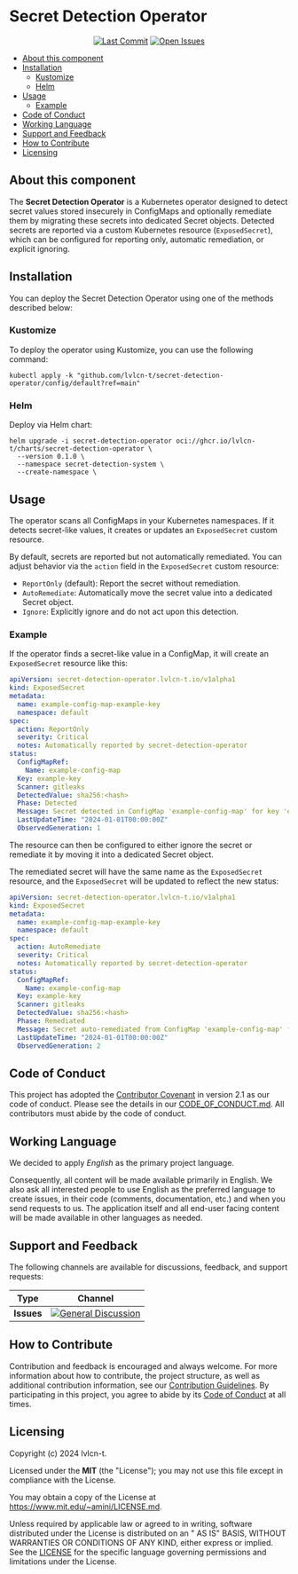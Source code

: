 # Secret Detection Operator<!-- omit from toc -->

<!-- markdownlint-disable-next-line -->
<p align="center">
    <a href="/../../commits/" title="Last Commit"><img alt="Last Commit" src="https://img.shields.io/github/last-commit/lvlcn-t/secret-detection-operator?style=flat"></a> 
    <a href="/../../issues" title="Open Issues"><img alt="Open Issues" src="https://img.shields.io/github/issues/lvlcn-t/secret-detection-operator?style=flat"></a>
</p>

- [About this component](#about-this-component)
- [Installation](#installation)
  - [Kustomize](#kustomize)
  - [Helm](#helm)
- [Usage](#usage)
  - [Example](#example)
- [Code of Conduct](#code-of-conduct)
- [Working Language](#working-language)
- [Support and Feedback](#support-and-feedback)
- [How to Contribute](#how-to-contribute)
- [Licensing](#licensing)

## About this component

The **Secret Detection Operator** is a Kubernetes operator designed to detect secret values stored insecurely in ConfigMaps and optionally remediate them by migrating these secrets into dedicated Secret objects. Detected secrets are reported via a custom Kubernetes resource (`ExposedSecret`), which can be configured for reporting only, automatic remediation, or explicit ignoring.

## Installation

You can deploy the Secret Detection Operator using one of the methods described below:

### Kustomize

To deploy the operator using Kustomize, you can use the following command:

```shell
kubectl apply -k "github.com/lvlcn-t/secret-detection-operator/config/default?ref=main"
```

### Helm

Deploy via Helm chart:

```shell
helm upgrade -i secret-detection-operator oci://ghcr.io/lvlcn-t/charts/secret-detection-operator \
  --version 0.1.0 \
  --namespace secret-detection-system \
  --create-namespace \
```

## Usage

The operator scans all ConfigMaps in your Kubernetes namespaces. If it detects secret-like values, it creates or updates an `ExposedSecret` custom resource.

By default, secrets are reported but not automatically remediated. You can adjust behavior via the `action` field in the `ExposedSecret` custom resource:

- `ReportOnly` (default): Report the secret without remediation.
- `AutoRemediate`: Automatically move the secret value into a dedicated Secret object.
- `Ignore`: Explicitly ignore and do not act upon this detection.

### Example

If the operator finds a secret-like value in a ConfigMap, it will create an `ExposedSecret` resource like this:

```yaml
apiVersion: secret-detection-operator.lvlcn-t.io/v1alpha1
kind: ExposedSecret
metadata:
  name: example-config-map-example-key
  namespace: default
spec:
  action: ReportOnly
  severity: Critical
  notes: Automatically reported by secret-detection-operator
status:
  ConfigMapRef:
    Name: example-config-map
  Key: example-key
  Scanner: gitleaks
  DetectedValue: sha256:<hash>
  Phase: Detected
  Message: Secret detected in ConfigMap 'example-config-map' for key 'example-key'
  LastUpdateTime: "2024-01-01T00:00:00Z"
  ObservedGeneration: 1
```

The resource can then be configured to either ignore the secret or remediate it by moving it into a dedicated Secret object.

The remediated secret will have the same name as the `ExposedSecret` resource, and the `ExposedSecret` will be updated to reflect the new status:

```yaml
apiVersion: secret-detection-operator.lvlcn-t.io/v1alpha1
kind: ExposedSecret
metadata:
  name: example-config-map-example-key
  namespace: default
spec:
  action: AutoRemediate
  severity: Critical
  notes: Automatically reported by secret-detection-operator
status:
  ConfigMapRef:
    Name: example-config-map
  Key: example-key
  Scanner: gitleaks
  DetectedValue: sha256:<hash>
  Phase: Remediated
  Message: Secret auto-remediated from ConfigMap 'example-config-map' for key 'example-key'
  LastUpdateTime: "2024-01-01T00:00:00Z"
  ObservedGeneration: 2
```

## Code of Conduct

This project has adopted the [Contributor Covenant](https://www.contributor-covenant.org/) in version 2.1 as our code of
conduct. Please see the details in our [CODE_OF_CONDUCT.md](CODE_OF_CONDUCT.md). All contributors must abide by the code
of conduct.

## Working Language

We decided to apply _English_ as the primary project language.

Consequently, all content will be made available primarily in English.
We also ask all interested people to use English as the preferred language to create issues,
in their code (comments, documentation, etc.) and when you send requests to us.
The application itself and all end-user facing content will be made available in other languages as needed.

## Support and Feedback

The following channels are available for discussions, feedback, and support requests:

| Type       | Channel                                                                                                                                     |
| ---------- | ------------------------------------------------------------------------------------------------------------------------------------------- |
| **Issues** | [![General Discussion](https://img.shields.io/github/issues/lvlcn-t/secret-detection-operator?style=flat-square)](/../../issues/new/choose) |

## How to Contribute

Contribution and feedback is encouraged and always welcome. For more information about how to contribute, the project
structure, as well as additional contribution information, see our [Contribution Guidelines](./CONTRIBUTING.md). By
participating in this project, you agree to abide by its [Code of Conduct](./CODE_OF_CONDUCT.md) at all times.

## Licensing

Copyright (c) 2024 lvlcn-t.

Licensed under the **MIT** (the "License"); you may not use this file except in compliance with
the License.

You may obtain a copy of the License at <https://www.mit.edu/~amini/LICENSE.md>.

Unless required by applicable law or agreed to in writing, software distributed under the License is distributed on an "
AS IS" BASIS, WITHOUT WARRANTIES OR CONDITIONS OF ANY KIND, either express or implied. See the [LICENSE](./LICENSE) for
the specific language governing permissions and limitations under the License.